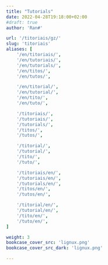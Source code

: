 ```yaml
---
title: "Tutorials"
date: 2022-04-28T19:18:00+02:00
#draft: true
author: 'Ran#'

url: '/titoriais/gz/'
slug: 'titoriais'
aliases: [
    '/en/titoriais/',
    '/en/tutoriais/',
    '/en/tutorials/',
    '/en/titos/',
    '/en/tutos/',

    '/en/titorial/',
    '/en/tutorial/',
    '/en/tito/',
    '/en/tuto/',

    '/titoriais/',
    '/tutoriais/',
    '/tutorials/',
    '/titos/',
    '/tutos/',

    '/titorial/',
    '/tutorial/',
    '/tito/',
    '/tuto/',

    '/titoriais/en/',
    '/tutoriais/en/',
    '/tutorials/en/',
    '/titos/en/',
    '/tutos/en/',

    '/titorial/en/',
    '/tutorial/en/',
    '/tito/en/',
    '/tuto/en/',
]

weight: 3
bookcase_cover_src: 'lignux.png'
bookcase_cover_src_dark: 'lignux.png'

---
```

